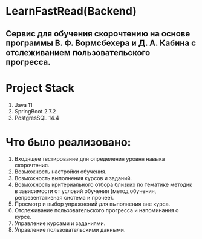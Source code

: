 # LearnFastRead(Backend)
## Cервис для обучения скорочтению на основе программы В. Ф. Вормсбехера и Д. А. Кабина с отслеживанием пользовательского прогресса.
# Project Stаck 
1. Java 11
2. SpringBoot 2.7.2
3. PostgresSQL 14.4
# Что было реализовано:
1. Входящее тестирование для определения уровня навыка скорочтения.
2. Возможность настройки обучения.
3. Возможность выполнения курсов и заданий.
4. Возможность критериального отбора близких по тематике методик в зависимости от условий обучения (метод обучения, репрезентативная система и прочее).
5. Просмотр и выбор упражнений для выполнения вне курса.
6. Отслеживание пользовательского прогресса и напоминания о курсе.
7. Управление курсами и заданиями.
8. Управление пользовательскими данными.
